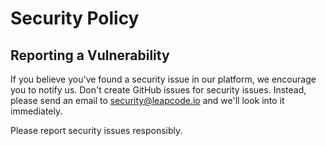 # Security Policy

## Reporting a Vulnerability

If you believe you've found a security issue in our platform, we encourage you to notify us. Don't create GitHub issues for security issues. Instead, please send an email to security@leapcode.io and we'll look into it immediately.

Please report security issues responsibly.
